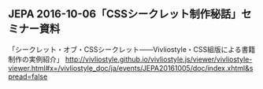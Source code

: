 ## JEPA 2016-10-06「CSSシークレット制作秘話」セミナー資料

「シークレット・オブ・CSSシークレット――Vivliostyle・CSS組版による書籍制作の実例紹介」
http://vivliostyle.github.io/vivliostyle.js/viewer/vivliostyle-viewer.html#x=/vivliostyle_doc/ja/events/JEPA20161005/doc/index.xhtml&spread=false
